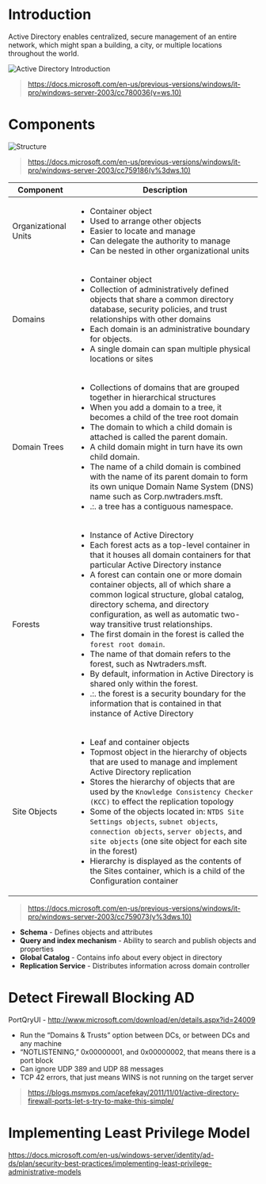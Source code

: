 # Introduction

Active Directory enables centralized, secure management of an entire network, which might span a building, a city, or multiple locations throughout the world.

![Active Directory Introduction](https://i-technet.sec.s-msft.com/dynimg/IC196825.gif)

> https://docs.microsoft.com/en-us/previous-versions/windows/it-pro/windows-server-2003/cc780036(v=ws.10)

# Components

![Structure](https://docs.microsoft.com/en-us/previous-versions/windows/it-pro/windows-server-2003/images%5ccc759186.ccf65c10-edb1-4a3a-ad87-38775ee43b8a%28ws.10%29.gif)

> https://docs.microsoft.com/en-us/previous-versions/windows/it-pro/windows-server-2003/cc759186(v%3dws.10)

| Component | Description |
| --------- | ----------- |
| Organizational Units | <ul><li>Container object</li><li>Used to arrange other objects</li><li>Easier to locate and manage</li><li>Can delegate the authority to manage</li><li>Can be nested in other organizational units </li></ul>|
| Domains | <ul><li>Container object</li><li>Collection of administratively defined objects that share a common directory database, security policies, and trust relationships with other domains</li><li>Each domain is an administrative boundary for objects.</li><li>A single domain can span multiple physical locations or sites</li></ul>|
| Domain Trees | <ul><li>Collections of domains that are grouped together in hierarchical structures</li><li>When you add a domain to a tree, it becomes a child of the tree root domain</li><li>The domain to which a child domain is attached is called the parent domain.</li><li>A child domain might in turn have its own child domain.</li><li>The name of a child domain is combined with the name of its parent domain to form its own unique Domain Name System (DNS) name such as Corp.nwtraders.msft.</li><li>.:. a tree has a contiguous namespace.</li></ul>|
| Forests | <ul><li>Instance of Active Directory</li><li>Each forest acts as a top-level container in that it houses all domain containers for that particular Active Directory instance</li><li>A forest can contain one or more domain container objects, all of which share a common logical structure, global catalog, directory schema, and directory configuration, as well as automatic two-way transitive trust relationships.</li><li>The first domain in the forest is called the `forest root domain`.</li><li>The name of that domain refers to the forest, such as Nwtraders.msft.</li><li>By default, information in Active Directory is shared only within the forest.</li><li>.:. the forest is a security boundary for the information that is contained in that instance of Active Directory</li></ul>|
| Site Objects | <ul><li>Leaf and container objects</li><li>Topmost object in the hierarchy of objects that are used to manage and implement Active Directory replication</li><li>Stores the hierarchy of objects that are used by the `Knowledge Consistency Checker (KCC)` to effect the replication topology</li><li>Some of the objects located in: `NTDS Site Settings objects`, `subnet objects`, `connection objects`, `server objects`, and `site objects` (one site object for each site in the forest)</li><li>Hierarchy is displayed as the contents of the Sites container, which is a child of the Configuration container</li></ul>|

> https://docs.microsoft.com/en-us/previous-versions/windows/it-pro/windows-server-2003/cc759073(v%3dws.10)

* **Schema** - Defines objects and attributes
* **Query and index mechanism** - Ability to search and publish objects and properties
* **Global Catalog** - Contains info about every object in directory
* **Replication Service** - Distributes information across domain controller

# Detect Firewall Blocking AD

PortQryUI - http://www.microsoft.com/download/en/details.aspx?id=24009
* Run the “Domains & Trusts” option between DCs, or between DCs and any machine
* “NOTLISTENING,” 0x00000001, and 0x00000002, that means there is a port block
* Can ignore UDP 389 and UDP 88 messages
* TCP 42 errors, that just means WINS is not running on the target server

> https://blogs.msmvps.com/acefekay/2011/11/01/active-directory-firewall-ports-let-s-try-to-make-this-simple/

# Implementing Least Privilege Model 

https://docs.microsoft.com/en-us/windows-server/identity/ad-ds/plan/security-best-practices/implementing-least-privilege-administrative-models
